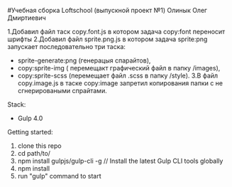 #Учебная сборка Loftschool (выпускной проект №1) 
Олинык Олег Дмиртиевич

1.Добавил  файл таск copy.font.js в котором задача copy:font переносит шрифты
2.Добавил файл sprite.png.js в котором задача sprite:png запускает последовательно три таска:
   - sprite-generate:png (генерацыя спарайтов),
   - copy:sprite-img ( перемещакт графический файл в папку /images),
   - copy:sprite-scss (перемещает файл .scss в папку /style).
3.В файл copy.image.js в таске copy:image запретил копирования папки с не сгнерироваными спрайтами.

Stack:
 - Gulp 4.0
 
Getting started:

1. clone this repo
2. cd path/to/
3. npm install gulpjs/gulp-cli -g  // Install the latest Gulp CLI tools globally
4. npm install
6. run "gulp" command to start
